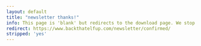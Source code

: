 ```yaml
---
layout: default
title: "newsletter thanks!"
info: This page is 'blank' but redirects to the download page. We stop here first for tracking reasons.
redirect: https://www.backthatelfup.com/newsletter/confirmed/
stripped: 'yes'
---
```

